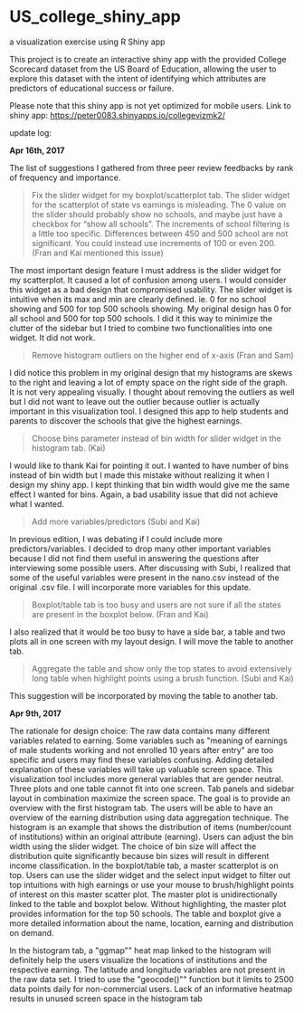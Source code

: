 # US_college_shiny_app
a visualization exercise using R Shiny app

This project is to create an interactive shiny app with the provided College Scorecard dataset from the US Board of Education, allowing the user to explore this dataset with the intent of identifying which attributes are predictors of educational success or failure.

Please note that this shiny app is not yet optimized for mobile users.
Link to shiny app: https://peter0083.shinyapps.io/collegevizmk2/

update log:

**Apr 16th, 2017**


The list of suggestions I gathered from three peer review feedbacks by rank of frequency and importance.

> Fix the slider widget for my boxplot/scatterplot tab. The slider widget for the scatterplot of state vs earnings is misleading. The 0 value on the slider should probably show no schools, and maybe just have a checkbox for “show all schools”. The increments of school filtering is a little too specific. Differences between 450 and 500 school are not significant. You could instead use increments of 100 or even 200. (Fran and Kai mentioned this issue)

The most important design feature I must address is the slider widget for my scatterplot. It caused a lot of confusion among users. I would consider this widget as a bad design that compromised usability. The slider widget is intuitive when its max and min are clearly defined. ie. 0 for no school showing and 500 for top 500 schools showing. My original design has 0 for all school and 500 for top 500 schools. I did it this way to minimize the clutter of the sidebar but I tried to combine two functionalities into one widget. It did not work.

> Remove histogram outliers on the higher end of x-axis (Fran and Sam)

I did notice this problem in my original design that my histograms are skews to the right and leaving a lot of empty space on the right side of the graph. It is not very appealing visually. I thought about removing the outliers as well but I did not want to leave out the outlier because outlier is actually important in this visualization tool. I designed this app to help students and parents to discover the schools that give the highest earnings.

> Choose bins parameter instead of bin width for slider widget in the histogram tab. (Kai)

I would like to thank Kai for pointing it out. I wanted to have number of bins instead of bin width but I made this mistake without realizing it when I design my shiny app. I kept thinking that bin width would give me the same effect I wanted for bins. Again, a bad usability issue that did not achieve what I wanted.

> Add more variables/predictors (Subi and Kai)

In previous edition, I was debating if I could include more predictors/variables. I decided to drop many other important variables because I did not find them useful in answering the questions after interviewing some possible users. After discussing with Subi, I realized that some of the useful variables were present in the nano.csv instead of the original .csv file. I will incorporate more variables for this update.

> Boxplot/table tab is too busy and users are not sure if all the states are present in the boxplot below. (Fran and Kai)

I also realized that it would be too busy to have a side bar, a table and two plots all in one screen with my layout design. I will move the table to another tab.

> Aggregate the table and show only the top states to avoid extensively long table when highlight points using a brush function. (Subi and Kai)

This suggestion will be incorporated by moving the table to another tab.

**Apr 9th, 2017**

The rationale for design choice: The raw data contains many different variables related to earning. Some variables such as "meaning of earnings of male students working and not enrolled 10 years after entry" are too specific and users may find these variables confusing. Adding detailed explanation of these variables will take up valuable screen space. This visualization tool includes more general variables that are gender neutral. Three plots and one table cannot fit into one screen. Tab panels and sidebar layout in combination maximize the screen space. The goal is to provide an overview with the first histogram tab. The users will be able to have an overview of the earning distribution using data aggregation technique. The histogram is an example that shows the distribution of items (number/count of institutions) within an original attribute (earning). Users can adjust the bin width using the slider widget. The choice of bin size will affect the distribution quite significantly because bin sizes will result in different income classification. In the boxplot/table tab, a master scatterplot is on top. Users can use the slider widget and the select input widget to filter out top intuitions with high earnings or use your mouse to brush/highlight points of interest on this master scatter plot. The master plot is unidirectionally linked to the table and boxplot below. Without highlighting, the master plot provides information for the top 50 schools. The table and boxplot give a more detailed information about the name, location, earning and distribution on demand.

In the histogram tab, a "ggmap"" heat map linked to the histogram will definitely help the users visualize the locations of institutions and the respective earning. The latitude and longitude variables are not present in the raw data set. I tried to use the "geocode()"" function but it limits to 2500 data points daily for non-commercial users. Lack of an informative heatmap results in unused screen space in the histogram tab
